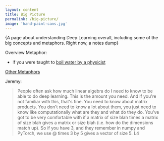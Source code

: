 ```yaml
---
layout: content
title: Big Picture
permalink: /big-picture/
image: 'hand-paint-cans.jpg'
---
```


{A page about understanding Deep Learning overall, including some of the big concepts and metaphors. Right now, a notes dump}

Overview Metaphor:
- If you were taught to [boil water by a physicist](../pages/big-picture/cooking-taught-by-chemists.html)

[Other Metaphors](../pages/big-picture/metaphors.html) 


Jeremy:

> People often ask how much linear algebra do I need to know to be able to do deep learning. This is the amount you need. And if you're not familiar with this, that's fine. You need to know about matrix products. You don't need to know a lot about them, you just need to know like computationally what are they and what do they do. You've got to be very comfortable with if a matrix of size blah times a matrix of size blah gives a matrix or size blah (i.e. how do the dimensions match up). So if you have 3, and they remember in numpy and PyTorch, we use @ times 3 by 5 gives a vector of size 5.
L4

